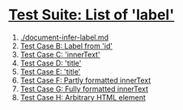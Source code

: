 # [Test Suite: List of 'label'](#test-suite-list-of-label)

1.  [./document-infer-label.md][1]
2.  [Test Case B: Label from 'id'][2]
3.  [Test Case C: 'innerText'][3]
4.  [Test Case D: 'title'][4]
5.  [Test Case E: 'title'][5]
6.  [Test Case F: Partly formatted innerText][6]
7.  [Test Case G: Fully formatted innerText][7]
8.  [Test Case H: Arbitrary HTML element][8]

[1]: ./document-infer-label.md "./document-infer-label.md"

[2]: ./document-infer-label.md#label-test-Case-B:-Label-from-%27id%27 "Test Case B: Label from 'id'"

[3]: ./document-infer-label.md#label-no-title-but-text "Test Case C: 'innerText'"

[4]: ./document-infer-label.md#label-title-but-no-text "Test Case D: 'title'"

[5]: ./document-infer-label.md#label-title-and-text "Test Case E: 'title'"

[6]: ./document-infer-label.md#label-partly-formatted-text "Test Case F: Partly formatted innerText"

[7]: ./document-infer-label.md#label-fully-formatted-text "Test Case G: Fully formatted innerText"

[8]: ./document-infer-label.md#label-arbitrary-element "Test Case H: Arbitrary HTML element"
